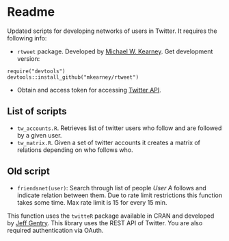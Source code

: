 # Readme

Updated scripts for developing networks of users in Twitter. It requires the following info:

- `rtweet` package. Developed by [Michael W. Kearney](https://mkearney.github.io/). Get development version:

```
require("devtools")
devtools::install_github("mkearney/rtweet")
```

- Obtain and access token for accessing [Twitter API](https://apps.twitter.com/).

## List of scripts

- `tw_accounts.R`. Retrieves list of twitter users who follow and are followed by a given user.
- `tw_matrix.R`. Given a set of twitter accounts it creates a matrix of relations depending on who follows who.

## Old script

* `friendsnet(user)`: Search through list of people *User A* follows and indicate relation between them. Due to rate limit restrictions this function takes some time. Max rate limit is 15 for every 15 min.

This function uses the `twitteR` package available in CRAN and developed by [Jeff Gentry](https://github.com/geoffjentry). This library uses the REST API of Twitter. You are also required authentication via OAuth.


